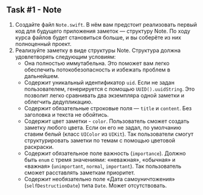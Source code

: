 ## Task #1 - Note

1. Создайте файл `Note.swift`. В нём вам предстоит реализовать первый код для будущего приложения заметок — структуру Note. По ходу курса файлов будет становиться больше, и вы соберёте из них полноценный проект. 
2. Реализуйте заметку в виде структуры Note. Структура должна удовлетворять следующим условиям:
	* Она полностью иммутабельна. Это поможет вам легко обеспечить потокобезопасность и избежать проблем в дальнейшем.
	* Содержит уникальный идентификатор `uid`. Если не задан пользователем, генерируется с помощью `UUID().uuidString`. Это позволит легко сравнивать два экземпляра одной заметки и облегчить дедупликацию. 
	* Содержит обязательные строковые поля — `title` и `content`. Без заголовка и текста не обойтись.
	* Содержит цвет заметки - `color`. Пользователь сможет создать заметку любого цвета.  Если он его не задал, по умолчанию ставим белый (класс `UIColor` из `UIKit`). Так пользователи смогут структурировать заметки по темам с помощью цветовой раскраски.
	* Содержит обязательное поле важность (`importance`). Должно быть `enum` с тремя значениями: «неважная», «обычная» и «важная» (`unimportant`, `normal`, `important`). Так пользователь сможет расставлять заметкам приоритет.
	* Содержит необязательно поле «Дата самоуничтожения» (`selfDestructionDate`) типа `Date`. Может отсутствовать.
 
